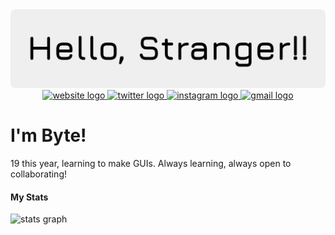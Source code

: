 <img src="banner.png">
<div align="center">
 <a href="YOUR_WEBSITE_URL">
  <img src="https://img.shields.io/static/v1?message=My%20Website&logo=homepage&label=Coming%20Soon&color=blue&logoColor=white&labelColor=&style=for-the-badge" height="50" alt="website logo" />
</a>
<a href="https://x.com/EricD2116">
  <img src="https://img.shields.io/static/v1?message=Twitter/X&logo=x&label=&color=1DA1F2&logoColor=white&labelColor=&style=for-the-badge" height="50" alt="twitter logo" />
</a>
<a href="https://www.instagram.com/eric0x44/">
  <img src="https://img.shields.io/static/v1?message=Instagram&logo=instagram&label=&color=E4405F&logoColor=white&labelColor=&style=for-the-badge" height="50" alt="instagram logo" />
</a>
<a href="mailto:excessbyte@gmail.com">
  <img src="https://img.shields.io/static/v1?message=Gmail&logo=gmail&label=&color=D14836&logoColor=white&labelColor=&style=for-the-badge" height="50" alt="gmail logo" />
</a>
</div>

# I'm Byte!
19 this year, learning to make GUIs. Always learning, always open to collaborating!

#### My Stats
<img src="https://github-readme-stats.vercel.app/api?username=ExcessByte&line_height=35&border_radius=20&font=Fira%20Code&theme=material-palenight&bg_color=00000000&hide_title=true&hide_rank=true&show_icons=true&disable_animations=true&hide_border=true&exclude_repo=" height="250" alt="stats graph">
